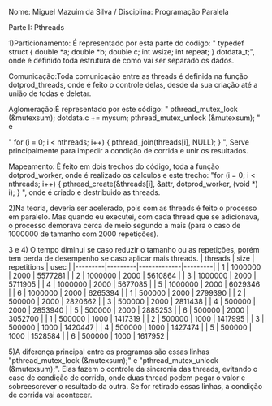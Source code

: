 Nome: Miguel Mazuim da Silva / Disciplina: Programação Paralela

Parte I: Pthreads

1)Particionamento: É representado por esta parte do código:
" typedef struct 
 {
   double *a;
   double *b;
   double c; 
   int wsize;
   int repeat; 
 } dotdata_t;", onde é definido toda estrutura de como vai ser separado os dados.
 
 Comunicação:Toda comunicação entre as threads é definida na função dotprod_threads, onde é feito o controle delas, desde da sua criação até a união de todas e deletar.
 
 Aglomeração:É representado por este código:
 "  pthread_mutex_lock (&mutexsum);
   dotdata.c += mysum;
   pthread_mutex_unlock (&mutexsum);
"  e

" for (i = 0; i < nthreads; i++) {
      pthread_join(threads[i], NULL);
   }
", Serve principalmente para impedir a condição de corrida e unir os resultados.

 Mapeamento: É feito em dois trechos do código, toda a função dotprod_worker, onde é realizado os calculos e este trecho:
 "for (i = 0; i < nthreads; i++) {
      pthread_create(&threads[i], &attr, dotprod_worker, (void *) i);
   }
", onde é criado e destribuido as threads.

2)Na teoria, deveria ser acelerado, pois com as threads é feito o processo em paralelo. Mas quando eu executei, com cada thread que se adicionava, o processo demorava cerca de meio segundo a mais (para o caso de 1000000 de tamanho com 2000 repetições).

3 e 4) 
O tempo diminui se caso reduzir o tamanho ou as repetições, porém tem perda de desempenho se caso aplicar mais threads.
| threads | size    | repetitions | usec    | 
|---------|---------|-------------|---------| 
| 1       | 1000000 | 2000        | 5577281 | 
| 2       | 1000000 | 2000        | 5610864 | 
| 3       | 1000000 | 2000        | 5711905 | 
| 4       | 1000000 | 2000        | 5677085 | 
| 5       | 1000000 | 2000        | 6029346 | 
| 6       | 1000000 | 2000        | 6265394 | 
| 1       | 500000  | 2000        | 2799390 | 
| 2       | 500000  | 2000        | 2820662 | 
| 3       | 500000  | 2000        | 2811438 | 
| 4       | 500000  | 2000        | 2853940 | 
| 5       | 500000  | 2000        | 2885253 | 
| 6       | 500000  | 2000        | 3052700 |
| 1       | 500000  | 1000        | 1417319 | 
| 2       | 500000  | 1000        | 1417995 | 
| 3       | 500000  | 1000        | 1420447 | 
| 4       | 500000  | 1000        | 1427474 | 
| 5       | 500000  | 1000        | 1528584 | 
| 6       | 500000  | 1000        | 1617952 | 



5)A diferença principal entre os programas são essas linhas "pthread_mutex_lock (&mutexsum);" e "pthread_mutex_unlock (&mutexsum);". Elas fazem o controle da sincronia das threads, evitando o caso de condição de corrida, onde duas thread podem pegar o valor e sobreescrever o resultado da outra. Se for retirado essas linhas, a condição de corrida vai acontecer.
